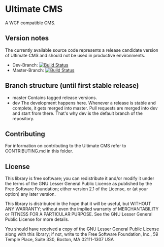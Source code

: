 Ultimate CMS
===============================

A WCF compatible CMS.

Version notes
-------------

The currently available source code represents a release candidate version of Ultimate CMS and should not be used in productive environments.

* Dev-Branch: [![Build Status](https://travis-ci.org/frmwrk123/de.plugins-zum-selberbauen.ultimate.png?branch=dev)](https://travis-ci.org/frmwrk123/de.plugins-zum-selberbauen.ultimate)
* Master-Branch: [![Build Status](https://travis-ci.org/frmwrk123/de.plugins-zum-selberbauen.ultimate.png?branch=master)](https://travis-ci.org/frmwrk123/de.plugins-zum-selberbauen.ultimate)

Branch structure (until first stable release)
----------------

* master Contains tagged release versions.
* dev The development happens here. Whenever a release is stable and complete, it gets merged into master. Pull requests are merged into dev and start from there. That's why dev is the default branch of the repository.

Contributing
-----------

For information on contributing to the Ultimate CMS refer to CONTRIBUTING.md in this folder.

License
-------

This library is free software; you can redistribute it and/or
modify it under the terms of the GNU Lesser General Public License
as published by the Free Software Foundation; either version 2.1
of the License, or (at your option) any later version.

This library is distributed in the hope that it will be useful,
but WITHOUT ANY WARRANTY; without even the implied warranty of
MERCHANTABILITY or FITNESS FOR A PARTICULAR PURPOSE. See the GNU
Lesser General Public License for more details.

You should have received a copy of the GNU Lesser General Public
License along with this library; if not, write to the Free Software
Foundation, Inc., 59 Temple Place, Suite 330, Boston, MA 02111-1307 USA
